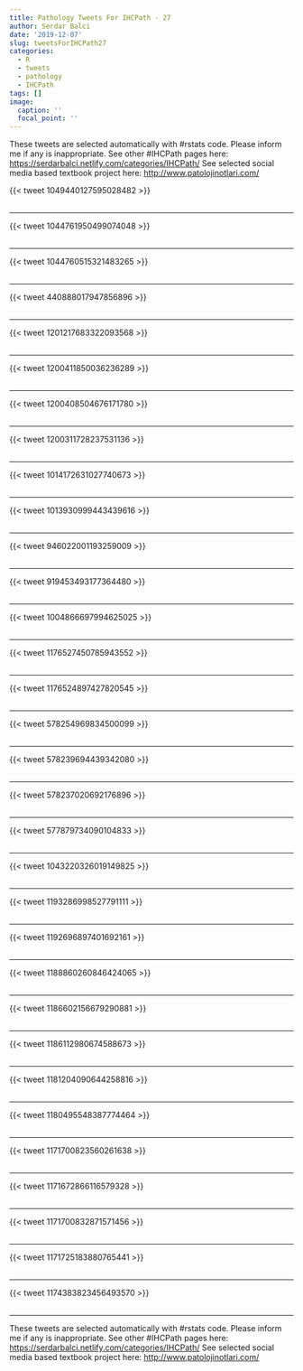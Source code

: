 ```yaml
---
title: Pathology Tweets For IHCPath - 27
author: Serdar Balci
date: '2019-12-07'
slug: tweetsForIHCPath27
categories:
  - R
  - tweets
  - pathology
  - IHCPath
tags: []
image:
  caption: ''
  focal_point: ''
---
```



These tweets are selected automatically with #rstats code. Please inform me if any is inappropriate.
See other #IHCPath pages here: https://serdarbalci.netlify.com/categories/IHCPath/ 
See selected social media based textbook project here: http://www.patolojinotlari.com/

{{< tweet 1049440127595028482 >}}
<br>
<br>
<hr>
{{< tweet 1044761950499074048 >}}
<br>
<br>
<hr>
{{< tweet 1044760515321483265 >}}
<br>
<br>
<hr>
{{< tweet 440888017947856896 >}}
<br>
<br>
<hr>
{{< tweet 1201217683322093568 >}}
<br>
<br>
<hr>
{{< tweet 1200411850036236289 >}}
<br>
<br>
<hr>
{{< tweet 1200408504676171780 >}}
<br>
<br>
<hr>
{{< tweet 1200311728237531136 >}}
<br>
<br>
<hr>
{{< tweet 1014172631027740673 >}}
<br>
<br>
<hr>
{{< tweet 1013930999443439616 >}}
<br>
<br>
<hr>
{{< tweet 946022001193259009 >}}
<br>
<br>
<hr>
{{< tweet 919453493177364480 >}}
<br>
<br>
<hr>
{{< tweet 1004866697994625025 >}}
<br>
<br>
<hr>
{{< tweet 1176527450785943552 >}}
<br>
<br>
<hr>
{{< tweet 1176524897427820545 >}}
<br>
<br>
<hr>
{{< tweet 578254969834500099 >}}
<br>
<br>
<hr>
{{< tweet 578239694439342080 >}}
<br>
<br>
<hr>
{{< tweet 578237020692176896 >}}
<br>
<br>
<hr>
{{< tweet 577879734090104833 >}}
<br>
<br>
<hr>
{{< tweet 1043220326019149825 >}}
<br>
<br>
<hr>
{{< tweet 1193286998527791111 >}}
<br>
<br>
<hr>
{{< tweet 1192696897401692161 >}}
<br>
<br>
<hr>
{{< tweet 1188860260846424065 >}}
<br>
<br>
<hr>
{{< tweet 1186602156679290881 >}}
<br>
<br>
<hr>
{{< tweet 1186112980674588673 >}}
<br>
<br>
<hr>
{{< tweet 1181204090644258816 >}}
<br>
<br>
<hr>
{{< tweet 1180495548387774464 >}}
<br>
<br>
<hr>
{{< tweet 1171700823560261638 >}}
<br>
<br>
<hr>
{{< tweet 1171672866116579328 >}}
<br>
<br>
<hr>
{{< tweet 1171700832871571456 >}}
<br>
<br>
<hr>
{{< tweet 1171725183880765441 >}}
<br>
<br>
<hr>
{{< tweet 1174383823456493570 >}}
<br>
<br>
<hr>


These tweets are selected automatically with #rstats code. Please inform me if any is inappropriate.
See other #IHCPath pages here: https://serdarbalci.netlify.com/categories/IHCPath/ 
See selected social media based textbook project here: http://www.patolojinotlari.com/
